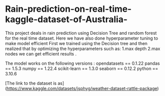 # Rain-prediction-on-real-time-kaggle-dataset-of-Australia-
This project deals in rain prediction using Decision Tree and random forest for the real time dataset. Here we have also done hyperparameter tuning to make model efficient
First we trained using the Decision tree and then realized that by optimizing the hyperparameters such as:
1.max depth 
2.max nodes 
we can get efficient results .

The model works on the following versions :
opendatasets == 0.1.22
pandas == 1.5.3
numpy == 1.22.4
scikit-learn == 1.3.0
seaborn == 0.12.2
python == 3.10.6

 [The link to the dataset is as] (https://www.kaggle.com/datasets/jsphyg/weather-dataset-rattle-package)

